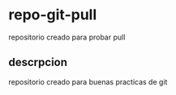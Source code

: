 # repo-git-pull
repositorio creado para probar pull

## descrpcion
repositorio creado para buenas practicas de git
